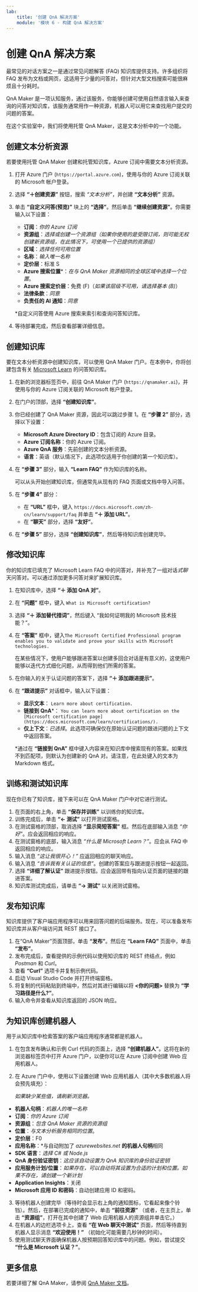 ```yaml
---
lab:
    title: '创建 QnA 解决方案'
    module: '模块 6 - 构建 QnA 解决方案'
---
```


# 创建 QnA 解决方案

最常见的对话方案之一是通过常见问题解答 (FAQ) 知识库提供支持。许多组织将 FAQ 发布为文档或网页，这适用于少量的问答对，但针对大型文档搜索可能很麻烦且十分耗时。

QnA Maker 是一项认知服务，通过该服务，你能够创建可使用自然语言输入来查询的问答对知识库，该服务通常用作一种资源，机器人可以用它来查找用户提交的问题的答案。

在这个实验室中，我们将使用托管 QnA Maker，这是文本分析中的一个功能。 

## 创建文本分析资源 

若要使用托管 QnA Maker 创建和托管知识库，Azure 订阅中需要文本分析资源。

1. 打开 Azure 门户 (`https://portal.azure.com`)，使用与你的 Azure 订阅关联的 Microsoft 帐户登录。
2. 选择 **“&#65291;创建资源”** 按钮，搜索 *“文本分析”*，并创建 **“文本分析”** 资源。
3. 单击 **“自定义问答(预览)”** 块上的 **“选择”**。然后单击 **“继续创建资源”**。你需要输入以下设置：
    
    - **订阅**：*你的 Azure 订阅*
    - **资源组**：*选择或创建一个资源组（如果你使用的是受限订阅，则可能无权创建新资源组，在此情况下，可使用一个已提供的资源组）*
    - **区域**：*选择任何可用位置*
    - **名称**：*输入唯一名称*
    - **定价层**：标准 S
    - **Azure 搜索位置**\*：*在与 QnA Maker 资源相同的全球区域中选择一个位置*。
    - **Azure 搜索定价层**：免费 (F)（*如果该层级不可用，请选择基本 (B)*）
    - **法律条款**：_同意_ 
    - **负责任的 AI 通知**：_同意_
    
    \*自定义问答使用 Azure 搜索来索引和查询问答知识库。

4. 等待部署完成，然后查看部署详细信息。

## 创建知识库

要在文本分析资源中创建知识库，可以使用 QnA Maker 门户。在本例中，你将创建包含有关 [Microsoft Learn](https://docs.microsoft.com/learn) 的问答知识库。

1. 在新的浏览器标签页中，前往 QnA Maker 门户 (`https://qnamaker.ai`)，并使用与你的 Azure 订阅关联的 Microsoft 帐户登录。
2. 在门户的顶部，选择 **“创建知识库”**。
3. 你已经创建了 QnA Maker 资源，因此可以跳过步骤 1。在 **“步骤 2”** 部分，选择以下设置：
    - **Microsoft Azure Directory ID**：包含订阅的 Azure 目录。
    - **Azure 订阅名称**：你的 Azure 订阅。
    - **Azure QnA 服务**：先前创建的文本分析资源。
    - **语言**：英语（默认情况下，此选项仅适用于你创建的第一个知识库）。
4. 在 **“步骤 3”** 部分，输入 **“Learn FAQ”** 作为知识库的名称。

    可以从头开始创建知识库，但通常先从现有的 FAQ 页面或文档中导入问答。

5. 在 **“步骤 4”** 部分：
    - 在 **“URL”** 框中，键入 `https://docs.microsoft.com/zh-cn/learn/support/faq` 并单击 **“&#65291; 添加 URL”**。
    - 在 **“聊天”** 部分，选择 **“友好”**。
6. 在 **“步骤 5”** 部分，选择 **“创建知识库”**，然后等待知识库创建完毕。

## 修改知识库

你的知识库已填充了 Microsoft Learn FAQ 中的问答对，并补充了一组对话*式聊*天问答对。可以通过添加更多问答对来扩展知识库。

1. 在知识库中，选择 **“&#65291; 添加 QnA 对”**。
2. 在 **“问题”** 框中，键入 `What is Microsoft certification?`
3. 选择 **“&#65291; 添加替代措词”**，然后键入 “我如何证明我的 Microsoft 技术技能？”。
4. 在 **“答案”** 框中，键入`The Microsoft Certified Professional program enables you to validate and prove your skills with Microsoft technologies.`

    在某些情况下，使用户能够跟进答案以创建多回合对话是有意义的，这使用户能够以迭代方式细化问题，从而得到他们所需的答案。

5. 在你输入的关于认证问题的答案下，选择 **“&#65291; 添加跟进提示”**。
6. 在 **“跟进提示”** 对话框中，输入以下设置：
    - **显示文本**： `Learn more about certification.`
    - **链接到 QnA**\*： `You can learn more about certification on the [Microsoft certification page](https://docs.microsoft.com/learn/certifications/).`
    - **仅上下文**：*已选择*。此选项可确保仅在原始认证问题的跟进问题的上下文中返回答案。

    \*通过在 **“链接到 QnA”** 框中键入内容来在知识库中搜索现有的答案。如果找不到匹配项，则默认为创建新的 QnA 对。请注意，在此处键入的文本为 Markdown 格式。

## 训练和测试知识库

现在你已有了知识库，接下来可以在 QnA Maker 门户中对它进行测试。

1. 在页面的右上角，单击 **“保存并训练”** 以训练你的知识库。
2. 训练完成后，单击 **“&larr; 测试”** 以打开测试窗格。
3. 在测试窗格的顶部，取消选择 **“显示简短答案”** 框。然后在底部输入消息 *“你好”*。应会返回相应的响应。
4. 在测试窗格的底部，输入消息 *“什么是 Microsoft Learn？”*。应会从 FAQ 中返回相应的响应。
5. 输入消息 *“这让我很开心！”* 应返回相应的聊天响应。
6. 输入消息 *“告诉我有关认证的信息”*。创建的答案应与跟进提示按钮一起返回。
7. 选择 **“详细了解认证”** 跟进提示按钮。应会返回带有指向认证页面的链接的跟进答案。
8. 知识库测试完成后，请单击 **“&rarr; 测试”** 以关闭测试窗格。

## 发布知识库

知识库提供了客户端应用程序可以用来回答问题的后端服务。现在，可以准备发布知识库并从客户端访问其 REST 接口了。

1. 在“QnA Maker”页面顶部，单击 **“发布”**。然后在 **“Learn FAQ”** 页面中，单击 **“发布”**。
2. 发布完成后，查看提供的示例代码以使用知识库的 REST 终结点，例如 *Postman* 和 *Curl*。
3. 查看 **“Curl”** 选项卡并复制示例代码。
4. 启动 Visual Studio Code 并打开终端窗格。
5. 将复制的代码粘贴到终端中，然后对其进行编辑以将 **&lt;你的问题&gt;** 替换为 **“学习路径是什么?”**。
6. 输入命令并查看从知识库返回的 JSON 响应。

## 为知识库创建机器人

用于从知识库中检索答案的客户端应用程序通常都是机器人。

1. 在包含发布确认和示例 Curl 代码的页面上，选择 **“创建机器人”**。这将在新的浏览器标签页中打开 Azure 门户，以便你可以在 Azure 订阅中创建 Web 应用机器人。
2. 在 Azure 门户中，使用以下设置创建 Web 应用机器人（其中大多数机器人将会预先填充）：

    *如果缺少某些值，请刷新浏览器。*  

  - **机器人句柄**：*机器人的唯一名称*
  - **订阅**：*你的 Azure 订阅*
  - **资源组**：*包含 QnA Maker 资源的资源组*
  - **位置**：*与文本分析服务相同的位置*。
  - **定价层**：F0
  - **应用名称**：*与自动附加了 *azurewebsites.net* **的机器人句柄**相同
  - **SDK 语言**：*选择 C# 或 Node.js*
  - **QnA 身份验证密钥**：*这应该自动设置为 QnA 知识库的身份验证密钥*
  - **应用服务计划/位置**：*如果存在，可以自动将其设置为合适的计划和位置。如果不存在，请创建一个新计划*
  - **Application Insights**：关闭
  - **Microsoft 应用 ID 和密码**：自动创建应用 ID 和密码。
3. 等待机器人创建完毕（等待时会显示右上角的通知图标，它看起来像个铃铛）。然后，在部署已完成的通知中，单击 **“前往资源”** （或者，在主页上，单击 **“资源组”**，打开在其中创建了 Web 应用机器人的资源组并单击它。）
4. 在机器人的边栏选项卡上，查看 **“在 Web 聊天中测试”** 页面，然后等待直到机器人显示消息 **“欢迎使用！”** （初始化可能需要几秒钟的时间）。
5. 使用测试聊天界面确保机器人按预期回答知识库中的问题。例如，尝试提交 **“什么是 Microsoft 认证？”**。

## 更多信息

若要详细了解 QnA Maker，请参阅 [QnA Maker 文档](https://docs.microsoft.com/azure/cognitive-services/qnamaker/)。
